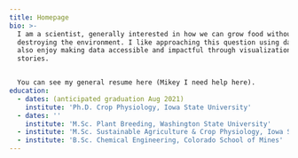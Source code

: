 ```yaml
---
title: Homepage
bio: >-
  I am a scientist, generally interested in how we can grow food without
  destroying the environment. I like approaching this question using data. I
  also enjoy making data accessible and impactful through visualizations and
  stories. 


  You can see my general resume here (Mikey I need help here).
education:
  - dates: (anticipated graduation Aug 2021)
    institute: 'Ph.D. Crop Physiology, Iowa State University'
  - dates: ''
    institute: 'M.Sc. Plant Breeding, Washington State University'
  - institute: 'M.Sc. Sustainable Agriculture & Crop Physiology, Iowa State University'
  - institute: 'B.Sc. Chemical Engineering, Colorado School of Mines'
---
```


